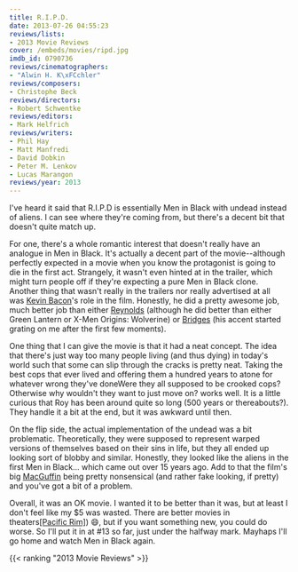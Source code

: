 ```yaml
---
title: R.I.P.D.
date: 2013-07-26 04:55:23
reviews/lists:
- 2013 Movie Reviews
cover: /embeds/movies/ripd.jpg
imdb_id: 0790736
reviews/cinematographers:
- "Alwin H. K\xFCchler"
reviews/composers:
- Christophe Beck
reviews/directors:
- Robert Schwentke
reviews/editors:
- Mark Helfrich
reviews/writers:
- Phil Hay
- Matt Manfredi
- David Dobkin
- Peter M. Lenkov
- Lucas Marangon
reviews/year: 2013
---
```

 I've heard it said that R.I.P.D is essentially Men in Black with undead instead of aliens. I can see where they're coming from, but there's a decent bit that doesn't quite match up.

<!--more-->

For one, there's a whole romantic interest that doesn't really have an analogue in Men in Black. It's actually a decent part of the movie--although perfectly expected in a movie when you know the protagonist is going to die in the first act. Strangely, it wasn't even hinted at in the trailer, which might turn people off if they're expecting a pure Men in Black clone. Another thing that wasn't really in the trailers nor really advertised at all was <a itemprop="url" href="http://www.imdb.com/name/nm0000102/?ref_=tt_cl_t3">Kevin Bacon</a>'s role in the film. Honestly, he did a pretty awesome job, much better job than either <a itemprop="url" href="http://www.imdb.com/name/nm0005351/?ref_=tt_cl_t2">Reynolds</a> (although he did better than either Green Lantern or X-Men Origins: Wolverine) or <a itemprop="url" href="http://www.imdb.com/name/nm0000313/?ref_=tt_cl_t1">Bridges</a> (his accent started grating on me after the first few moments).

One thing that I can give the movie is that it had a neat concept. The idea that there's just way too many people living (and thus dying) in today's world such that some can slip through the cracks is pretty neat. Taking the best cops that ever lived and offering them a hundred years to atone for whatever wrong they've doneWere they all supposed to be crooked cops? Otherwise why wouldn't they want to just move on? works well. It is a little curious that Roy has been around quite so long (500 years or thereabouts?). They handle it a bit at the end, but it was awkward until then.

On the flip side, the actual implementation of the undead was a bit problematic. Theoretically, they were supposed to represent warped versions of themselves based on their sins in life, but they all ended up looking sort of blobby and similar. Honestly, they looked like the aliens in the first Men in Black... which came out over 15 years ago. Add to that the film's big <a href="http://tvtropes.org/pmwiki/pmwiki.php/Main/MacGuffin">MacGuffin</a> being pretty nonsensical (and rather fake looking, if pretty) and you've got a bit of a problem. <a href="http://tvtropes.org/pmwiki/pmwiki.php/Main/MacGuffin">
</a>

Overall, it was an OK movie. I wanted it to be better than it was, but at least I don't feel like my $5 was wasted. There are better movies in theaters[[Pacific Rim]]()) :smile:, but if you want something new, you could do worse. So I'll put it in at #13 so far, just under the halfway mark. Mayhaps I'll go home and watch Men in Black again.

{{< ranking "2013 Movie Reviews" >}}